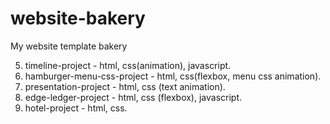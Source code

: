 # website-bakery
My website template bakery

5. timeline-project - html, css(animation), javascript.
4. hamburger-menu-css-project - html, css(flexbox, menu css animation).
3. presentation-project - html, css (text animation).
2. edge-ledger-project - html, css (flexbox), javascript.
1. hotel-project - html, css.
